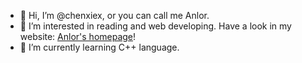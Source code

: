 - 👋 Hi, I’m @chenxiex, or you can call me Anlor.
- 👀 I’m interested in reading and web developing. Have a look in my website: [Anlor's homepage](https://anlor.top)!
- 🌱 I’m currently learning C++ language.

<!---
chenxiex/chenxiex is a ✨ special ✨ repository because its `README.md` (this file) appears on your GitHub profile.
You can click the Preview link to take a look at your changes.
--->
